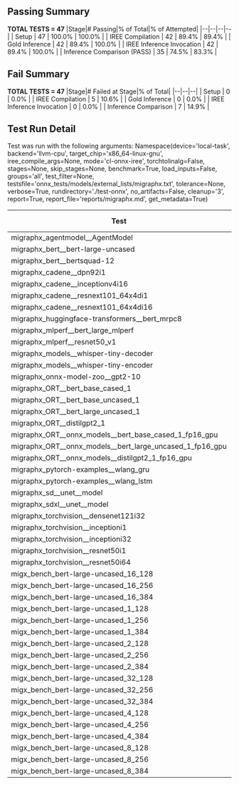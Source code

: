 ## Passing Summary

**TOTAL TESTS = 47**
|Stage|# Passing|% of Total|% of Attempted|
|--|--|--|--|
| Setup | 47 | 100.0% | 100.0% |
| IREE Compilation | 42 | 89.4% | 89.4% |
| Gold Inference | 42 | 89.4% | 100.0% |
| IREE Inference Invocation | 42 | 89.4% | 100.0% |
| Inference Comparison (PASS) | 35 | 74.5% | 83.3% |
## Fail Summary

**TOTAL TESTS = 47**
|Stage|# Failed at Stage|% of Total|
|--|--|--|
| Setup | 0 | 0.0% |
| IREE Compilation | 5 | 10.6% |
| Gold Inference | 0 | 0.0% |
| IREE Inference Invocation | 0 | 0.0% |
| Inference Comparison | 7 | 14.9% |
## Test Run Detail
Test was run with the following arguments:
Namespace(device='local-task', backend='llvm-cpu', target_chip='x86_64-linux-gnu', iree_compile_args=None, mode='cl-onnx-iree', torchtolinalg=False, stages=None, skip_stages=None, benchmark=True, load_inputs=False, groups='all', test_filter=None, testsfile='onnx_tests/models/external_lists/migraphx.txt', tolerance=None, verbose=True, rundirectory='./test-onnx', no_artifacts=False, cleanup='3', report=True, report_file='reports/migraphx.md', get_metadata=True)

| Test | Exit Status | Mean Benchmark Time (ms) | Notes |
|--|--|--|--|
| migraphx_agentmodel__AgentModel | compilation | None | |
| migraphx_bert__bert-large-uncased | PASS | 374.1180043046673 | |
| migraphx_bert__bertsquad-12 | PASS | 88.28557955308092 | |
| migraphx_cadene__dpn92i1 | PASS | 174.81188041468462 | |
| migraphx_cadene__inceptionv4i16 | PASS | 6532.857675726215 | |
| migraphx_cadene__resnext101_64x4di1 | PASS | 350.620308270057 | |
| migraphx_cadene__resnext101_64x4di16 | compilation | None | |
| migraphx_huggingface-transformers__bert_mrpc8 | PASS | 450.97317546606064 | |
| migraphx_mlperf__bert_large_mlperf | Numerics | 509.52516682446003 | |
| migraphx_mlperf__resnet50_v1 | PASS | 87.97767847066832 | |
| migraphx_models__whisper-tiny-decoder | PASS | 31.455355414161172 | |
| migraphx_models__whisper-tiny-encoder | Numerics | 182.71969879666963 | |
| migraphx_onnx-model-zoo__gpt2-10 | compilation | None | |
| migraphx_ORT__bert_base_cased_1 | PASS | 88.86618131682985 | |
| migraphx_ORT__bert_base_uncased_1 | PASS | 84.88999395852996 | |
| migraphx_ORT__bert_large_uncased_1 | PASS | 259.40274198849994 | |
| migraphx_ORT__distilgpt2_1 | PASS | 34.38874195311583 | |
| migraphx_ORT__onnx_models__bert_base_cased_1_fp16_gpu | Numerics | 96.63991329984532 | |
| migraphx_ORT__onnx_models__bert_large_uncased_1_fp16_gpu | Numerics | 262.7378792191545 | |
| migraphx_ORT__onnx_models__distilgpt2_1_fp16_gpu | Numerics | 42.584643009360185 | |
| migraphx_pytorch-examples__wlang_gru | PASS | 76.4773099993666 | |
| migraphx_pytorch-examples__wlang_lstm | PASS | 42.076754150912166 | |
| migraphx_sd__unet__model | import_model | None | |
| migraphx_sdxl__unet__model | import_model | None | |
| migraphx_torchvision__densenet121i32 | PASS | 1368.6878979206085 | |
| migraphx_torchvision__inceptioni1 | PASS | 217.46916572252908 | |
| migraphx_torchvision__inceptioni32 | PASS | 6039.246027668317 | |
| migraphx_torchvision__resnet50i1 | PASS | 87.57761229450504 | |
| migraphx_torchvision__resnet50i64 | PASS | 5155.341281245152 | |
| migx_bench_bert-large-uncased_16_128 | PASS | 2616.7257577180862 | |
| migx_bench_bert-large-uncased_16_256 | PASS | 4227.943877999981 | |
| migx_bench_bert-large-uncased_16_384 | Numerics | 6309.189238275091 | |
| migx_bench_bert-large-uncased_1_128 | PASS | 167.92065013820925 | |
| migx_bench_bert-large-uncased_1_256 | PASS | 267.1887542431553 | |
| migx_bench_bert-large-uncased_1_384 | PASS | 473.23966181526583 | |
| migx_bench_bert-large-uncased_2_128 | PASS | 904.9604255706072 | |
| migx_bench_bert-large-uncased_2_256 | PASS | 752.2495264808337 | |
| migx_bench_bert-large-uncased_2_384 | PASS | 927.0072312404712 | |
| migx_bench_bert-large-uncased_32_128 | PASS | 5782.0373481760425 | |
| migx_bench_bert-large-uncased_32_256 | PASS | 8276.498507708311 | |
| migx_bench_bert-large-uncased_32_384 | Numerics | 11583.29943070809 | |
| migx_bench_bert-large-uncased_4_128 | PASS | 738.6603479584059 | |
| migx_bench_bert-large-uncased_4_256 | PASS | 1145.2850407610335 | |
| migx_bench_bert-large-uncased_4_384 | PASS | 1764.38186938564 | |
| migx_bench_bert-large-uncased_8_128 | PASS | 1345.1824442793925 | |
| migx_bench_bert-large-uncased_8_256 | PASS | 2096.6132382551828 | |
| migx_bench_bert-large-uncased_8_384 | PASS | 3233.326790854335 | |
